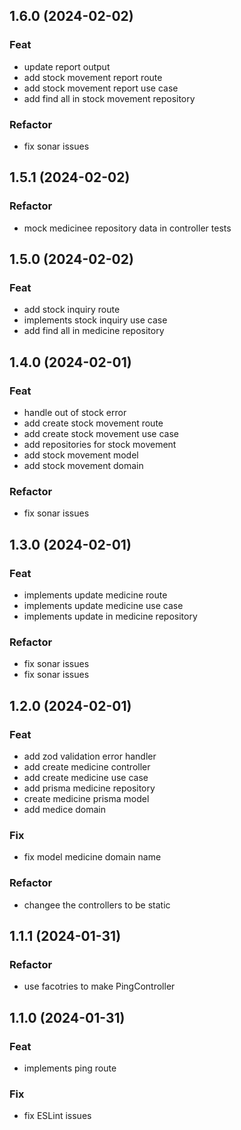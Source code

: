 ## 1.6.0 (2024-02-02)

### Feat

- update report output
- add stock movement report route
- add stock movement report use case
- add find all in stock movement repository

### Refactor

- fix sonar issues

## 1.5.1 (2024-02-02)

### Refactor

- mock medicinee repository data in controller tests

## 1.5.0 (2024-02-02)

### Feat

- add stock inquiry route
- implements stock inquiry use case
- add find all in medicine repository

## 1.4.0 (2024-02-01)

### Feat

- handle out of stock error
- add create stock movement route
- add create stock movement use case
- add repositories for stock movement
- add stock movement model
- add stock movement domain

### Refactor

- fix sonar issues

## 1.3.0 (2024-02-01)

### Feat

- implements update medicine route
- implements update medicine use case
- implements update in medicine repository

### Refactor

- fix sonar issues
- fix sonar issues

## 1.2.0 (2024-02-01)

### Feat

- add zod validation error handler
- add create medicine controller
- add create medicine use case
- add prisma medicine repository
- create medicine prisma model
- add medice domain

### Fix

- fix model medicine domain name

### Refactor

- changee the controllers to be static

## 1.1.1 (2024-01-31)

### Refactor

- use facotries to make PingController

## 1.1.0 (2024-01-31)

### Feat

- implements ping route

### Fix

- fix ESLint issues
